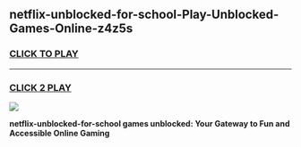 
## netflix-unblocked-for-school-Play-Unblocked-Games-Online-z4z5s
<h3>
<a href="https://premium76.site?title=netflix-unblocked-for-school&ref=25A">CLICK TO PLAY</a></h3>
<hr>

<h3>
<a href="https://premium76.site?title=netflix-unblocked-for-school&ref=25A">CLICK 2 PLAY</a>
  
</h3>

<a href="https://premium76.site?title=netflix-unblocked-for-school&ref=25A"><img src="https://clearcache.store/games.png"></a>


**netflix-unblocked-for-school games unblocked: Your Gateway to Fun and Accessible Online Gaming**
